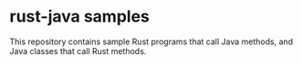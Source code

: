 # rust-java samples

This repository contains sample Rust programs that call Java methods, and Java classes that call Rust methods.
